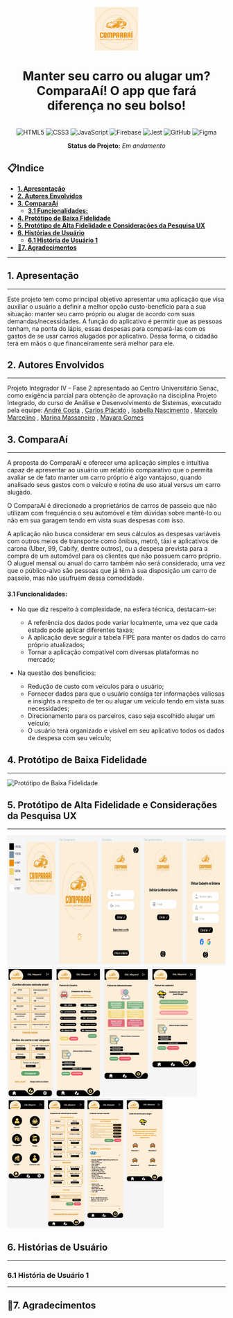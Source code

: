 
<div align="center">

  <img alt="Logo ComparaAí" src="https://github.com/marinamassaneiro/comparaai/blob/main/src/assets/logo2.png" style="height: 100px;">

  # Manter seu carro ou alugar um? ComparaAí! O app que fará diferença no seu bolso!

  <br>

  <img src="https://cdn.jsdelivr.net/gh/devicons/devicon/icons/html5/html5-original.svg" alt="HTML5" style="height: 30px;"/>
  <img src="https://cdn.jsdelivr.net/gh/devicons/devicon/icons/css3/css3-original.svg" alt="CSS3" style="height: 30px;"/>
  <img src="https://cdn.jsdelivr.net/gh/devicons/devicon/icons/javascript/javascript-original.svg" alt="JavaScript" style="height: 30px;"/>
  <img src="https://cdn.jsdelivr.net/gh/devicons/devicon/icons/firebase/firebase-plain.svg" alt="Firebase" style="height: 30px;"/>
  <img src="https://cdn.jsdelivr.net/gh/devicons/devicon/icons/jest/jest-plain.svg" alt="Jest" style="height: 30px;"/> 
  <img src="https://cdn.jsdelivr.net/gh/devicons/devicon/icons/github/github-original.svg" alt="GitHub" style="height: 30px;"/> 
  <img src="https://cdn.jsdelivr.net/gh/devicons/devicon/icons/figma/figma-original.svg" alt="Figma" style="height: 30px;"/>

  <br>

  **Status do Projeto:** _Em andamento_ 
    
 <!-- O **resultado final** pode ser visitado [aqui](https://)!! -->
</div>

## 📋**Indice**
  - [**1. Apresentação**](#1-apresentação)
  - [**2. Autores Envolvidos**](#2-autores-envolvidos)
  - [**3. ComparaAí**](#3-comparaaí)
      - [**3.1 Funcionalidades:**](#31-funcionalidades)
  - [**4. Protótipo de Baixa Fidelidade**](#4-protótipo-de-baixa-fidelidade)
  - [**5. Protótipo de Alta Fidelidade e Considerações da Pesquisa UX**](#5-protótipo-de-alta-fidelidade-e-considerações-da-pesquisa-ux)
  - [**6. Histórias de Usuário**](#6-histórias-de-usuário)
    - [**6.1 História de Usuário 1**](#61-história-de-usuário-1)
  - [🎁**7. Agradecimentos**](#7-agradecimentos)
 
***

## **1. Apresentação**
---

Este projeto tem como principal objetivo apresentar uma aplicação que visa auxiliar o usuário a definir a melhor opção custo-benefício para a sua situação: manter seu carro próprio ou alugar de acordo com suas demandas/necessidades. A função do aplicativo é permitir que as pessoas tenham, na ponta do lápis, essas despesas para compará-las com os gastos de se usar carros alugados por aplicativo. Dessa forma, o cidadão terá em mãos o que financeiramente será melhor para ele. 

## **2. Autores Envolvidos**
---

Projeto Integrador IV – Fase 2 apresentado ao Centro Universitário Senac, como exigência parcial para obtenção de aprovação na disciplina Projeto Integrado, do curso de Análise e Desenvolvimento de Sistemas, executado pela equipe: [André Costa](https://github.com/andremagrego) , [Carlos Plácido](https://github.com/carlosplacido) , [Isabella Nascimento](https://github.com/ZabellaCN) , [Marcelo Marcelino](https://github.com/MarceloFMarcelino) , [Marina Massaneiro](https://github.com/marinamassaneiro) , [Mayara Gomes](https://github.com/Mayara19)

## **3. ComparaAí**
---

A proposta do ComparaAí e oferecer uma aplicação simples e intuitiva capaz de apresentar ao usuário um relatório comparativo que o permita avaliar se de fato manter um carro próprio é algo vantajoso, quando analisado seus gastos com o veículo e rotina de uso atual versus um carro alugado.

O ComparaAí é direcionado a proprietários de carros de passeio que não utilizam com frequência o seu automóvel e têm dúvidas sobre mantê-lo ou não em sua garagem tendo em vista suas despesas com isso.

A aplicação não busca considerar em seus cálculos as despesas variáveis com outros meios de transporte como ônibus, metrô, táxi e aplicativos de carona (Uber, 99, Cabify, dentre outros), ou a despesa prevista para a compra de um automóvel para os clientes que não possuem carro próprio. O aluguel mensal ou anual do carro também não será considerado, uma vez que o público-alvo são pessoas que já têm à sua disposição um carro de passeio, mas não usufruem dessa comodidade.


#### **3.1 Funcionalidades:**

- No que diz respeito à complexidade, na esfera técnica, destacam-se:

   - A referência dos dados pode variar localmente, uma vez que cada estado pode aplicar diferentes taxas;
   - A aplicação deve seguir a tabela FIPE para manter os dados do carro próprio atualizados;
   - Tornar a aplicação compatível com diversas plataformas no mercado;
  
- Na questão dos beneficios:
    
    - Redução de custo com veículos para o usuário;
    - Fornecer dados para que o usuário consiga ter informações valiosas e insights a respeito de ter ou alugar um veículo tendo em vista suas necessidades;
    - Direcionamento para os parceiros, caso seja escolhido alugar um veículo; 
    - O usuário terá organizado e visível em seu aplicativo todos os dados de despesa com seu veículo;
    
## **4. Protótipo de Baixa Fidelidade**
---

<img src="https://github.com/marinamassaneiro/comparaai/blob/main/src/assets/mobile-baixaql.jpg" alt="Protótipo de Baixa Fidelidade" style="height: 300px;"/>


## **5. Protótipo de Alta Fidelidade e Considerações da Pesquisa UX**
---

<img src="https://github.com/marinamassaneiro/comparaai/blob/main/src/assets/comparaai-mobile.jpg" alt="Protótipo de Alta Fidelidade" style="height: 300px;"/>

<img src="https://github.com/marinamassaneiro/comparaai/blob/main/src/assets/comparaai-mobile2.jpg" alt="Protótipo de Alta Fidelidade" style="height: 300px;"/>

<img src="https://github.com/marinamassaneiro/comparaai/blob/main/src/assets/comparaai-mobile3.jpg" alt="Protótipo de Alta Fidelidade" style="height: 300px;"/>

## **6. Histórias de Usuário**
---


### **6.1 História de Usuário 1**
---


🎁**7. Agradecimentos**
---